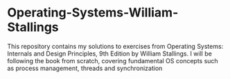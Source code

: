 # Operating-Systems-William-Stallings
This repository contains my solutions to exercises from Operating Systems: Internals and Design Principles, 9th Edition by William Stallings. I will be following the book from scratch, covering fundamental OS concepts such as process management, threads and synchronization
